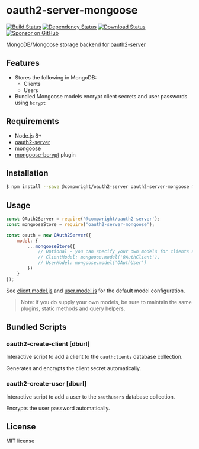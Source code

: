 # oauth2-server-mongoose

[![Build Status](https://travis-ci.org/compwright/oauth2-server-mongoose.svg?branch=master)](https://travis-ci.org/compwright/oauth2-server-mongoose)
[![Dependency Status](https://img.shields.io/david/compwright/oauth2-server-mongoose.svg?style=flat-square)](https://david-dm.org/compwright/oauth2-server-mongoose)
[![Download Status](https://img.shields.io/npm/dm/oauth2-server-mongoose.svg?style=flat-square)](https://www.npmjs.com/package/oauth2-server-mongoose)
[![Sponsor on GitHub](https://img.shields.io/static/v1?label=Sponsor&message=❤&logo=GitHub&link=https://github.com/sponsors/compwright)](https://github.com/sponsors/compwright)

MongoDB/Mongoose storage backend for [oauth2-server](https://github.com/compwright/node-oauth2-server)

## Features

* Stores the following in MongoDB:
    * Clients
    * Users
* Bundled Mongoose models encrypt client secrets and user passwords using `bcrypt`

## Requirements

* Node.js 8+
* [oauth2-server](https://github.com/compwright/node-oauth2-server)
* [mongoose](http://mongoosejs.com)
* [mongoose-bcrypt](https://www.npmjs.com/package/mongoose-bcrypt) plugin

## Installation

```bash
$ npm install --save @compwright/oauth2-server oauth2-server-mongoose mongoose mongoose-bcrypt
```

## Usage

```javascript
const OAuth2Server = require('@compwright/oauth2-server');
const mongooseStore = require('oauth2-server-mongoose');

const oauth = new OAuth2Server({
    model: {
        ...mongooseStore({
            // Optional - you can specify your own models for clients and users:
            // ClientModel: mongoose.model('OAuthClient'),
            // UserModel: mongoose.model('OAuthUser')
        })
    }
});
```

See [client.model.js](src/client.model.js) and [user.model.js](src/user.model.js) for the default model configuration.

> Note: if you do supply your own models, be sure to maintain the same plugins, static methods and query helpers.

## Bundled Scripts

### oauth2-create-client [dburl]

Interactive script to add a client to the `oauthclients` database collection.

Generates and encrypts the client secret automatically.

### oauth2-create-user [dburl]

Interactive script to add a user to the `oauthusers` database collection.

Encrypts the user password automatically.

## License

MIT license
